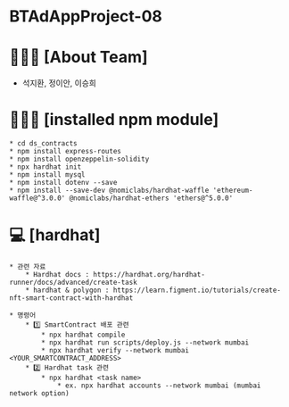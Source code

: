 # BTAdAppProject-08

🙋🏻‍♂️ [About Team]
============
 * 석지환, 정이안, 이승희


👨🏻‍💻 [installed npm module]
=========================
    * cd ds_contracts
    * npm install express-routes
    * npm install openzeppelin-solidity
    * npx hardhat init 
    * npm install mysql  
    * npm install dotenv --save
    * npm install --save-dev @nomiclabs/hardhat-waffle 'ethereum-waffle@^3.0.0' @nomiclabs/hardhat-ethers 'ethers@^5.0.0'


💻 [hardhat]
============
    * 관련 자료 
        * Hardhat docs : https://hardhat.org/hardhat-runner/docs/advanced/create-task 
        * hardhat & polygon : https://learn.figment.io/tutorials/create-nft-smart-contract-with-hardhat
        
    * 명령어
        * 1️⃣ SmartContract 배포 관련 
            * npx hardhat compile
            * npx hardhat run scripts/deploy.js --network mumbai
            * npx hardhat verify --network mumbai <YOUR_SMARTCONTRACT_ADDRESS>
        * 2️⃣ Hardhat task 관련 
            * npx hardhat <task name>
                * ex. npx hardhat accounts --network mumbai (mumbai network option)